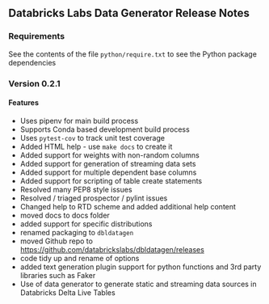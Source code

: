 ## Databricks Labs Data Generator Release Notes

### Requirements

See the contents of the file `python/require.txt` to see the Python package dependencies

### Version 0.2.1

#### Features
* Uses pipenv for main build process
* Supports Conda based development build process
* Uses `pytest-cov` to track unit test coverage
* Added HTML help - use `make docs` to create it
* Added support for weights with non-random columns
* Added support for generation of streaming data sets
* Added support for multiple dependent base columns
* Added support for scripting of table create statements
* Resolved many PEP8 style issues
* Resolved / triaged prospector / pylint issues
* Changed help to RTD scheme and added additional help content
* moved docs to docs folder
* added support for specific distributions
* renamed packaging to `dbldatagen`
* moved Github repo to https://github.com/databrickslabs/dbldatagen/releases
* code tidy up and rename of options
* added text generation plugin support for python functions and 3rd party libraries such as Faker
* Use of data generator to generate static and streaming data sources in Databricks Delta Live Tables

